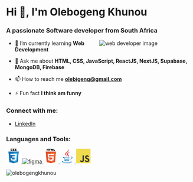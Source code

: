 # Hi 👋, I'm Olebogeng Khunou
### A passionate Software developer from South Africa
<img  width = "50%" align="right" src="https://www.careerguide.com/career/wp-content/uploads/2020/03/full-stack-development.gif" alt="web developer image">

- 🌱 I’m currently learning **Web Development**

- 💬 Ask me about **HTML, CSS, JavaScript, ReactJS, NextJS, Supabase, MongoDB, Firebase**

- 📫 How to reach me **olebigeng@gmail.com**

- ⚡ Fun fact **I think am funny**

### Connect with me:

- [LinkedIn](https://linkedin.com/in/olebogengkhunou)

### Languages and Tools:
<p align="left"> <a href="https://www.w3schools.com/css/" target="_blank" rel="noreferrer"> <img src="https://raw.githubusercontent.com/devicons/devicon/master/icons/css3/css3-original-wordmark.svg" alt="css3" width="40" height="40"/> </a> <a href="https://www.figma.com/" target="_blank" rel="noreferrer"> <img src="https://www.vectorlogo.zone/logos/figma/figma-icon.svg" alt="figma" width="40" height="40"/> </a> <a href="https://www.w3.org/html/" target="_blank" rel="noreferrer"> <img src="https://raw.githubusercontent.com/devicons/devicon/master/icons/html5/html5-original-wordmark.svg" alt="html5" width="40" height="40"/> </a> <a href="https://www.java.com" target="_blank" rel="noreferrer"> <img src="https://raw.githubusercontent.com/devicons/devicon/master/icons/java/java-original.svg" alt="java" width="40" height="40"/> </a> <a href="https://developer.mozilla.org/en-US/docs/Web/JavaScript" target="_blank" rel="noreferrer"> <img src="https://raw.githubusercontent.com/devicons/devicon/master/icons/javascript/javascript-original.svg" alt="javascript" width="40" height="40"/> </a> <a href="https://www.php.net" target="_blank" rel="noreferrer"></a> </p>

<p><img align="left" src="https://github-readme-stats.vercel.app/api/top-langs?username=olebogengkhunou&show_icons=true&locale=en&layout=compact" alt="olebogengkhunou" /></p>
